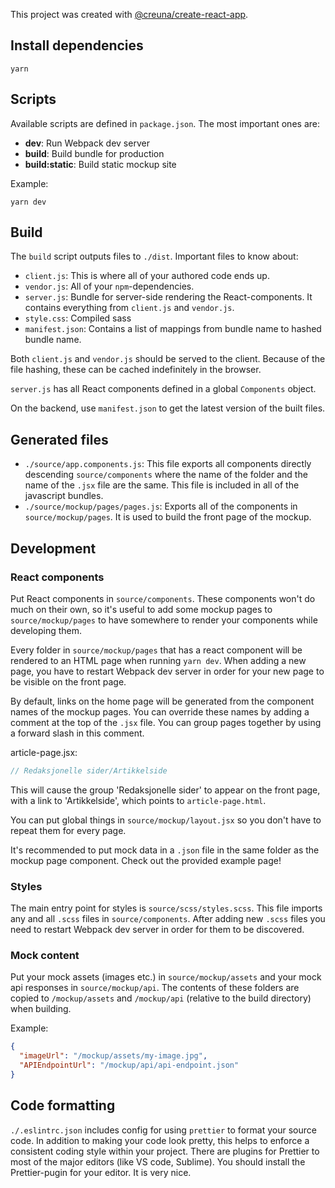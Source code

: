This project was created with [@creuna/create-react-app](https://www.npmjs.com/package/@creuna/create-react-app).

## Install dependencies

```
yarn
```

## Scripts

Available scripts are defined in `package.json`. The most important ones are:

* **dev**: Run Webpack dev server
* **build**: Build bundle for production
* **build:static**: Build static mockup site

Example:

```
yarn dev
```

## Build

The `build` script outputs files to `./dist`. Important files to know about:

* `client.js`: This is where all of your authored code ends up.
* `vendor.js`: All of your `npm`-dependencies.
* `server.js`: Bundle for server-side rendering the React-components. It contains everything from `client.js` and `vendor.js`.
* `style.css`: Compiled sass
* `manifest.json`: Contains a list of mappings from bundle name to hashed bundle name.

Both `client.js` and `vendor.js` should be served to the client. Because of the file hashing, these can be cached indefinitely in the browser.

`server.js` has all React components defined in a global `Components` object.

On the backend, use `manifest.json` to get the latest version of the built files.

## Generated files

* `./source/app.components.js`: This file exports all components directly descending `source/components` where the name of the folder and the name of the `.jsx` file are the same. This file is included in all of the javascript bundles.
* `./source/mockup/pages/pages.js`: Exports all of the components in `source/mockup/pages`. It is used to build the front page of the mockup.

## Development

### React components

Put React components in `source/components`. These components won't do much on their own, so it's useful to add some mockup pages to `source/mockup/pages` to have somewhere to render your components while developing them.

Every folder in `source/mockup/pages` that has a react component will be rendered to an HTML page when running `yarn dev`. When adding a new page, you have to restart Webpack dev server in order for your new page to be visible on the front page.

By default, links on the home page will be generated from the component names of the mockup pages. You can override these names by adding a comment at the top of the `.jsx` file. You can group pages together by using a forward slash in this comment.

article-page.jsx:

```jsx
// Redaksjonelle sider/Artikkelside
```

This will cause the group 'Redaksjonelle sider' to appear on the front page, with a link to 'Artikkelside', which points to `article-page.html`.

You can put global things in `source/mockup/layout.jsx` so you don't have to repeat them for every page.

It's recommended to put mock data in a `.json` file in the same folder as the mockup page component. Check out the provided example page!

### Styles

The main entry point for styles is `source/scss/styles.scss`. This file imports any and all `.scss` files in `source/components`. After adding new `.scss` files you need to restart Webpack dev server in order for them to be discovered.

### Mock content

Put your mock assets (images etc.) in `source/mockup/assets` and your mock api responses in `source/mockup/api`. The contents of these folders are copied to `/mockup/assets` and `/mockup/api` (relative to the build directory) when building.

Example:

```json
{
  "imageUrl": "/mockup/assets/my-image.jpg",
  "APIEndpointUrl": "/mockup/api/api-endpoint.json"
}
```

## Code formatting

`./.eslintrc.json` includes config for using `prettier` to format your source code. In addition to making your code look pretty, this helps to enforce a consistent coding style within your project. There are plugins for Prettier to most of the major editors (like VS code, Sublime). You should install the Prettier-pugin for your editor. It is very nice.
